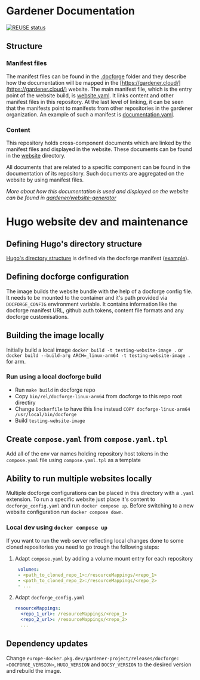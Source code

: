 # Gardener Documentation
[![REUSE status](https://api.reuse.software/badge/github.com/gardener/documentation)](https://api.reuse.software/info/github.com/gardener/documentation)

## Structure

### Manifest files

The manifest files can be found in the [.docforge](https://github.com/gardener/documentation/tree/master/.docforge) folder and they describe how the documentation will be mapped in the [https://gardener.cloud/](https://gardener.cloud/) website. The main manifest file, which is the entry point of the website build, is [website.yaml](https://github.com/gardener/documentation/blob/master/.docforge/website.yaml). It links content and other manifest files in this repository.
At the last level of linking, it can be seen that the manifests point to manifests from other repositories in the gardener organization. An example of such a manifest is [documentation.yaml](https://github.com/gardener/documentation/blob/master/.docforge/documentation/documentation.yaml).

### Content
This repository holds cross-component documents which are linked by the manifest files and displayed in the website. These documents can be found in the [website](https://github.com/gardener/documentation/tree/master/website) directory.

All documents that are related to a specific component can be found in the documentation of its repository. Such documents are aggregated on the website by using manifest files.


*More about how this documentation is used and displayed on the website can be found in [gardener/website-generator](https://github.com/gardener/website-generator)*

# Hugo website dev and maintenance

## Defining Hugo's directory structure

[Hugo's directory structure](https://gohugo.io/getting-started/directory-structure/) is defined via the docforge manifest ([example](https://github.com/gardener/documentation/blob/master/.docforge/hugo.yaml)).

## Defining docforge configuration

The image builds the website bundle with the help of a docforge config file. It needs to be mounted to the container and it's path provided via `DOCFORGE_CONFIG` environment variable. It contains information like the docforge manifest URL, github auth tokens, content file formats and any docforge customisations.

## Building the image locally

Initially build a local image `docker build -t testing-website-image .` or `docker build --build-arg ARCH=_linux-arm64 -t testing-website-image .` for arm.

### Run using a local docforge build

- Run `make build` in docforge repo
- Copy `bin/rel/docforge-linux-arm64` from docforge to this repo root directiry
- Change `Dockerfile` to have this line instead `COPY docforge-linux-arm64 /usr/local/bin/docforge`
- Build `testing-website-image`

## Create `compose.yaml` from `compose.yaml.tpl`

Add all of the env var names holding repository host tokens in the `compose.yaml` file using `compose.yaml.tpl` as a template

## Ability to run multiple websites locally

Multiple docforge configurations can be placed in this directory with a `.yaml` extension. To run a specific website just place it's content to `docforge_config.yaml` and run `docker compose up`. Before switching to a new website configuration run `docker compose down`.

### Local dev using `docker compose up`

If you want to run the web server reflecting local changes done to some cloned repositories you need to go trough the following steps:

1. Adapt `compose.yaml` by adding a volume mount entry for each repository
   ```yaml
    volumes:
    - <path_to_cloned_repo_1>:/resourceMappings/<repo_1>
    - <path_to_cloned_repo_2>:/resourceMappings/<repo_2>
    - ...
   ```
2. Adapt `docforge_config.yaml`
   ```yaml
   resourceMappings:
     <repo_1_url>: /resourceMappings/<repo_1>
     <repo_2_url>: /resourceMappings/<repo_2>
     ...
   ```

## Dependency updates

Change `europe-docker.pkg.dev/gardener-project/releases/docforge:<DOCFORGE_VERSION>`, `HUGO_VERSION` and `DOCSY_VERSION` to the desired version and rebuild the image.
